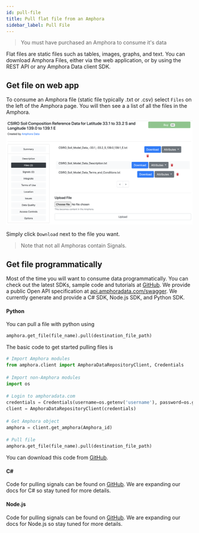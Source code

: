 ```yaml
---
id: pull-file
title: Pull flat file from an Amphora
sidebar_label: Pull File
---
```


> You must have purchased an Amphora to consume it's data

Flat files are static files such as tables, images, graphs, and text. You can download Amphora Files, either via the web application, or by using the REST API or any Amphora Data client SDK.

## Get file on web app

To consume an Amphora file (static file typically .txt or .csv) select `Files` on the left of the Amphora page. You will then see a a list of all the files in the Amphora.

![Flat file download](/img/screenshots/add_file_amphora.png)

Simply click `Download` next to the file you want.

> Note that not all Amphoras contain Signals.

## Get file programmatically

Most of the time you will want to consume data programmatically. You can check out the latest SDKs, sample code and tutorials at [GitHub](https://github.com/amphoradata). We provide a public Open API specification at [api.amphoradata.com/swagger](https://api.amphoradata.com/swagger/). We currently generate and provide a C# SDK, Node.js SDK, and Python SDK.

#### Python

You can pull a file with python using
```py
amphora.get_file(file_name).pull(destination_file_path)
```

The basic code to get started pulling files is
```py
# Import Amphora modules
from amphora.client import AmphoraDataRepositoryClient, Credentials

# Import non-Amphora modules
import os

# Login to amphoradata.com
credentials = Credentials(username=os.getenv('username'), password=os.getenv('password'))
client = AmphoraDataRepositoryClient(credentials)

# Get Amphora object
amphora = client.get_amphora(Amphora_id)

# Pull file
amphora.get_file(file_name).pull(destination_file_path)
```
You can download this code from [GitHub](https://github.com/amphoradata/samples/blob/master/generic_templates/Pull_a_file.py).

#### C#
Code for pulling signals can be found on [GitHub](https://github.com/amphoradata/dotnet-sdk/tree/master/sample). We are expanding our docs for C# so stay tuned for more details.

#### Node.js
Code for pulling signals can be found on [GitHub](https://github.com/amphoradata/nodejs-sdk/tree/master/samples). We are expanding our docs for Node.js so stay tuned for more details.
